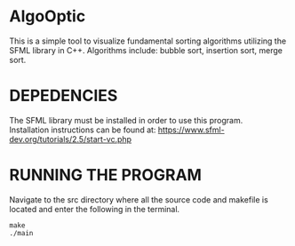 # AlgoOptic

This is a simple tool to visualize fundamental sorting algorithms utilizing the SFML library in C++. Algorithms include: bubble sort, insertion sort, merge sort.

# DEPEDENCIES

The SFML library must be installed in order to use this program. <br>
Installation instructions can be found at: https://www.sfml-dev.org/tutorials/2.5/start-vc.php <br>

# RUNNING THE PROGRAM

Navigate to the src directory where all the source code and makefile is located and enter the following in the terminal. <br>

    make
    ./main
